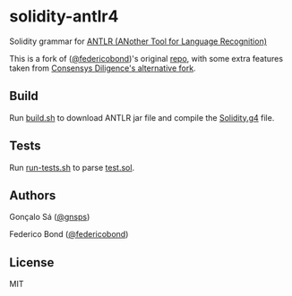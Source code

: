 # solidity-antlr4

Solidity grammar for [ANTLR (ANother Tool for Language Recognition) ](https://www.antlr.org/)

This is a fork of ([@federicobond](https://github.com/federicobond))'s original [repo](https://github.com/solidityj/solidity-antlr4),
with some extra features taken from [Consensys Diligence's alternative fork](https://github.com/ConsenSys/solidity-antlr4).

## Build

Run [build.sh](./build.sh) to download ANTLR jar file and compile the [Solidity.g4](./Solidity.g4) file.

## Tests

Run [run-tests.sh](./run-tests.sh) to parse [test.sol](./test.sol).

## Authors

Gonçalo Sá ([@gnsps](https://twitter.com/gnsps))

Federico Bond ([@federicobond](https://github.com/federicobond))

## License

MIT
